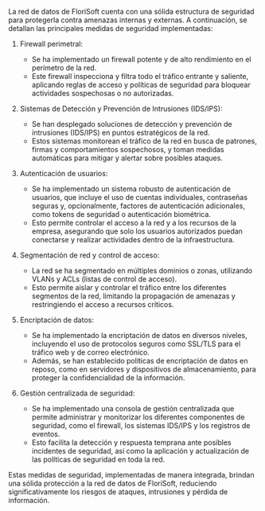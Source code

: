 La red de datos de FloriSoft cuenta con una sólida estructura de seguridad para protegerla contra amenazas internas y externas. A continuación, se detallan las principales medidas de seguridad implementadas:

1. Firewall perimetral:
   - Se ha implementado un firewall potente y de alto rendimiento en el perímetro de la red.
   - Este firewall inspecciona y filtra todo el tráfico entrante y saliente, aplicando reglas de acceso y políticas de seguridad para bloquear actividades sospechosas o no autorizadas.

2. Sistemas de Detección y Prevención de Intrusiones (IDS/IPS):
   - Se han desplegado soluciones de detección y prevención de intrusiones (IDS/IPS) en puntos estratégicos de la red.
   - Estos sistemas monitorean el tráfico de la red en busca de patrones, firmas y comportamientos sospechosos, y toman medidas automáticas para mitigar y alertar sobre posibles ataques.

3. Autenticación de usuarios:
   - Se ha implementado un sistema robusto de autenticación de usuarios, que incluye el uso de cuentas individuales, contraseñas seguras y, opcionalmente, factores de autenticación adicionales, como tokens de seguridad o autenticación biométrica.
   - Esto permite controlar el acceso a la red y a los recursos de la empresa, asegurando que solo los usuarios autorizados puedan conectarse y realizar actividades dentro de la infraestructura.

4. Segmentación de red y control de acceso:
   - La red se ha segmentado en múltiples dominios o zonas, utilizando VLANs y ACLs (listas de control de acceso).
   - Esto permite aislar y controlar el tráfico entre los diferentes segmentos de la red, limitando la propagación de amenazas y restringiendo el acceso a recursos críticos.

5. Encriptación de datos:
   - Se ha implementado la encriptación de datos en diversos niveles, incluyendo el uso de protocolos seguros como SSL/TLS para el tráfico web y de correo electrónico.
   - Además, se han establecido políticas de encriptación de datos en reposo, como en servidores y dispositivos de almacenamiento, para proteger la confidencialidad de la información.

6. Gestión centralizada de seguridad:
   - Se ha implementado una consola de gestión centralizada que permite administrar y monitorizar los diferentes componentes de seguridad, como el firewall, los sistemas IDS/IPS y los registros de eventos.
   - Esto facilita la detección y respuesta temprana ante posibles incidentes de seguridad, así como la aplicación y actualización de las políticas de seguridad en toda la red.

Estas medidas de seguridad, implementadas de manera integrada, brindan una sólida protección a la red de datos de FloriSoft, reduciendo significativamente los riesgos de ataques, intrusiones y pérdida de información.
